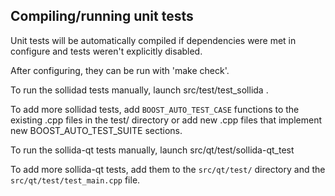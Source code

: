 Compiling/running unit tests
------------------------------------

Unit tests will be automatically compiled if dependencies were met in configure
and tests weren't explicitly disabled.

After configuring, they can be run with 'make check'.

To run the sollidad tests manually, launch src/test/test_sollida .

To add more sollidad tests, add `BOOST_AUTO_TEST_CASE` functions to the existing
.cpp files in the test/ directory or add new .cpp files that
implement new BOOST_AUTO_TEST_SUITE sections.

To run the sollida-qt tests manually, launch src/qt/test/sollida-qt_test

To add more sollida-qt tests, add them to the `src/qt/test/` directory and
the `src/qt/test/test_main.cpp` file.
